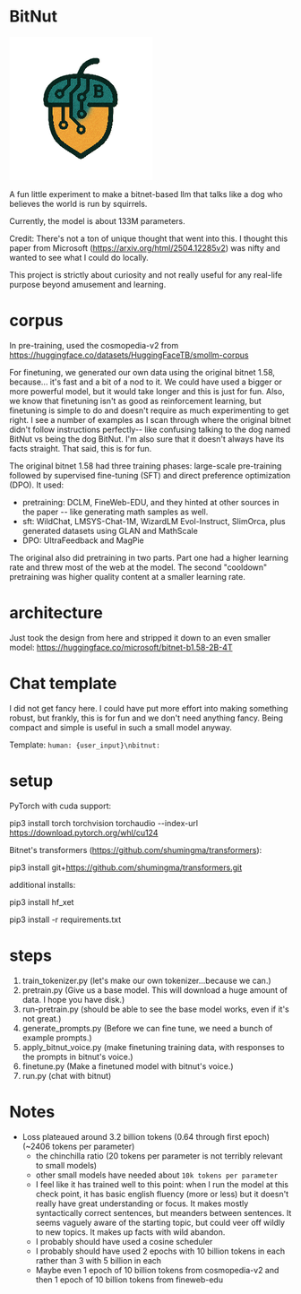 
# BitNut

![bitnut.png](bitnut.png)

A fun little experiment to make a bitnet-based llm that talks like a dog who believes the world is run by squirrels.

Currently, the model is about 133M parameters.

Credit: There's not a ton of unique thought that went into this. I thought this paper from Microsoft (https://arxiv.org/html/2504.12285v2) was nifty and wanted to see what I could do locally. 

This project is strictly about curiosity and not really useful for any real-life purpose beyond amusement and learning.

# corpus

In pre-training, used the cosmopedia-v2 from 
https://huggingface.co/datasets/HuggingFaceTB/smollm-corpus 

For finetuning, we generated our own data using the original bitnet 1.58, because... it's fast and a bit of a nod to it.
We could have used a bigger or more powerful model, but it would take longer and this is just for fun. Also, we know that 
finetuning isn't as good as reinforcement learning, but finetuning is simple to do and doesn't require as much experimenting
to get right. I see a number of examples as I scan through where the original bitnet didn't follow instructions perfectly--
like confusing talking to the dog named BitNut vs being the dog BitNut. I'm also sure that it doesn't always have its facts
straight. That said, this is for fun.

The original bitnet 1.58 had three training phases: large-scale pre-training followed by supervised fine-tuning (SFT) and direct preference optimization (DPO). 
It used:
* pretraining: DCLM, FineWeb-EDU, and they hinted at other sources in the paper -- like generating math samples as well.
* sft: WildChat, LMSYS-Chat-1M, WizardLM Evol-Instruct, SlimOrca, plus generated datasets using GLAN and MathScale 
* DPO: UltraFeedback and MagPie

The original also did pretraining in two parts. Part one had a higher learning rate and threw most of the web at the model. The second "cooldown" pretraining was higher quality content at a smaller learning rate.


# architecture

Just took the design from here and stripped it down to an even smaller model: https://huggingface.co/microsoft/bitnet-b1.58-2B-4T

# Chat template

I did not get fancy here. I could have put more effort into making something robust, but frankly, this is for fun 
and we don't need anything fancy. Being compact and simple is useful in such a small model anyway.

Template: `human: {user_input}\nbitnut:`

# setup

PyTorch with cuda support:

pip3 install torch torchvision torchaudio --index-url https://download.pytorch.org/whl/cu124

Bitnet's transformers (https://github.com/shumingma/transformers):

pip3 install git+https://github.com/shumingma/transformers.git

additional installs:

pip3 install hf_xet

pip3 install -r requirements.txt


# steps

1. train_tokenizer.py (let's make our own tokenizer...because we can.)
2. pretrain.py (Give us a base model. This will download a huge amount of data. I hope you have disk.)
3. run-pretrain.py (should be able to see the base model works, even if it's not great.)
4. generate_prompts.py (Before we can fine tune, we need a bunch of example prompts.) 
5. apply_bitnut_voice.py (make finetuning training data, with responses to the prompts in bitnut's voice.)
6. finetune.py (Make a finetuned model with bitnut's voice.)
7. run.py (chat with bitnut)

# Notes
* Loss plateaued around 3.2 billion tokens (0.64 through first epoch) (~2406 tokens per parameter)
  * the chinchilla ratio (20 tokens per parameter is not terribly relevant to small models)
  * other small models have needed about `10k tokens per parameter`
  * I feel like it has trained well to this point: when I run the model at this check point, it has basic english fluency (more or less) but it doesn't really have great understanding or focus. It makes mostly syntactically correct sentences, but meanders between sentences. It seems vaguely aware of the starting topic, but could veer off wildly to new topics. It makes up facts with wild abandon.  
  * I probably should have used a cosine scheduler
  * I probably should have used 2 epochs with 10 billion tokens in each rather than 3 with 5 billion in each
  * Maybe even 1 epoch of 10 billion tokens from cosmopedia-v2 and then 1 epoch of 10 billion tokens from fineweb-edu
